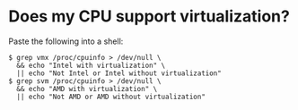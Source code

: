 # Does my CPU support virtualization?

Paste the following into a shell:

```shell
$ grep vmx /proc/cpuinfo > /dev/null \
  && echo "Intel with virtualization" \
  || echo "Not Intel or Intel without virtualization"
$ grep svm /proc/cpuinfo > /dev/null \
  && echo "AMD with virtualization" \
  || echo "Not AMD or AMD without virtualization"
```

